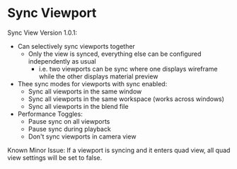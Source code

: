 # Sync Viewport
Sync View Version 1.0.1:
* Can selectively sync viewports together
    * Only the view is synced, everything else can be configured independently as usual
        * i.e. two viewports can be sync where one displays wireframe while the other displays material preview
* Thee sync modes for viewports with sync enabled:
    * Sync all viewports in the same window
    * Sync all viewports in the same workspace (works across windows)
    * Sync all viewports in the blend file
* Performance Toggles:
    * Pause sync on all viewports
    * Pause sync during playback
    * Don't sync viewports in camera view

Known Minor Issue:
If a viewport is syncing and it enters quad view, all quad view settings will be set to false. 
